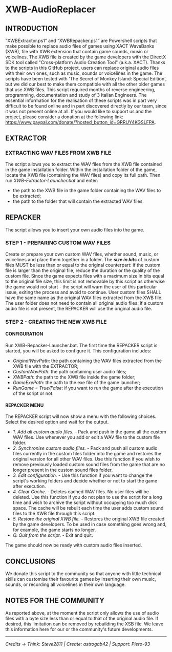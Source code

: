 # XWB-AudioReplacer

## INTRODUCTION

“XWBExtractor.ps1” and “XWBRepacker.ps1” are Powershell scripts that make possible to replace audio files of games using XACT WaveBanks (XWB), file with XWB extension that contain game sounds, music or voicelines. The XWB file is created by the game developers with the DirectX SDK tool called "Cross-platform Audio Creation Tool" (a.k.a. XACT). Thanks to the scripts in this GitHub project, users can replace original audio files with their own ones, such as music, sounds or voicelines in the game. The scripts have been  tested with 'The Secret of Monkey Island: Special Edition', but we did our best to make them compatible with all the other older games that use XWB files. This script required months of reverse engineering, programming, documentation and study of 3 Italian Engineers. The essential information for the realisation of these scripts was in part very difficult to be found online and in part discovered directly by our team, since it was not present online at all. If you would like to support us and the project, please consider a donation at the following link: https://www.paypal.com/donate/?hosted_button_id=GRRUY4KGSLFPA.

## EXTRACTOR
### EXTRACTING WAV FILES FROM XWB FILE

The script allows you to extract the WAV files from the XWB file contained in the game installation folder.
Within the installation folder of the game, locate the XWB file (containing the WAV files) and copy its full path. Then run *XWB-Extractor-Launcher.bat* and enter:

*   the path to the XWB file in the game folder containing the WAV files to be extracted;
*   the path to the folder that will contain the extracted WAV files.

## REPACKER

The script allows you to insert your own audio files into the game.

### STEP 1 - PREPARING CUSTOM WAV FILES

Create or prepare your own custom WAV files, whether sound, music, or voicelines and place them together in a folder.
The ***size in bits*** of custom files MUST be less than or equal to the original counterpart: if the custom file is larger than the original file, reduce the duration or the quality of the custom file. Since the game expects files with a maximum size in bits equal to the original file size, this limit is not removable by this script as otherwise the game would not start - the script will warn the user of this particular issue, exiting the process and avoid to continue.
User custom files SHALL have the same name as the original WAV files extracted from the XWB file.
The user folder does not need to contain all original audio files: if a custom audio file is not present, the REPACKER will use the original audio file.

### STEP 2 - CREATING THE NEW XWB FILE
#### CONFIGURATION
Run XWB-Repacker-Launcher.bat.
The first time the REPACKER script is started, you will be asked to configure it. This configuration includes:

- *OriginalWavPath*: the path containing the WAV files extracted from the XWB file with the EXTRACTOR;
- *CustomWavPath*: the path containing user audio files;
- *XWBPath*: the path to the XWB file inside the game folder;
- *GameExePath*: the path to the exe file of the game launcher;
- *RunGame = True/False*: if you want to run the game after the execution of the script or not.

#### REPACKER MENU
The REPACKER script will now show a menu with the following choices. Select the desired option and wait for the output.

- *1. Add all custom audio files.* - Pack and push in the game all the custom WAV files. Use whenever you add or edit a WAV file to the custom file folder.
- *2. Synchronise custom audio files.* - Pack and push all custom audio files currently in the custom files folder into the game and restores the original version for all other WAV files. Use this function if you wish to remove previously loaded custom sound files from the game that are no longer present in the custom sound files folder.
- *3. Edit configuration.* - Use this function if you want to change the script's working folders and decide whether or not to start the game after execution.
- *4. Clear Cache.* - Deletes cached WAV files. No user files will be deleted. Use this function if you do not plan to use the script for a long time and wish to archive the script without occupying too much disk space. The cache will be rebuilt each time the user adds custom sound files to the XWB file through this script.
- *5. Restore the original XWB file.* - Restores the original XWB file created by the game developers. To be used in case something goes wrong and, for example, the game starts no longer.
- *Q. Quit from the script.* - Exit and quit.

The game should now be ready with custom audio files inserted.

## CONCLUSIONS

We donate this script to the community so that anyone with little technical skills can customise their favourite games by inserting their own music, sounds, or recording all voicelines in their own language.

## NOTES FOR THE COMMUNITY
As reported above, at the moment the script only allows the use of audio files with a byte size less than or equal to that of the original audio file. If desired, this limitation can be removed by rebuilding the XSB file. We leave this information here for our or the community's future developments.

------------
*Credits -> Think: Steve2811 | Create: astrogab42 | Support: Piero-93*
